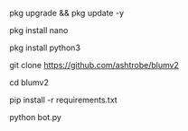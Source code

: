 pkg upgrade && pkg update -y

pkg install nano

pkg install python3

git clone https://github.com/ashtrobe/blumv2

cd blumv2

pip install -r requirements.txt

python bot.py
